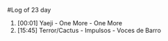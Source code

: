 #Log of 23 day

1. [00:01] Yaeji - One More - One More
1. [15:45] Terror/Cactus - Impulsos - Voces de Barro
